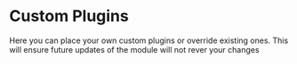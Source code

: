 # Custom Plugins

Here you can place your own custom plugins or override existing ones. This will ensure future updates of the module will not rever your changes
